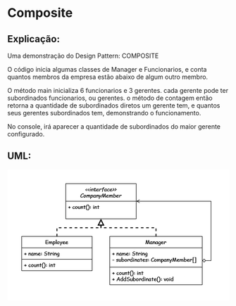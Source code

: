 # Composite
## Explicação:
Uma demonstração do Design Pattern: COMPOSITE

O código inicia algumas classes de Manager e Funcionarios, e conta quantos
membros da empresa estão abaixo de algum outro membro.

O método main inicializa 6 funcionarios e 3 gerentes. cada gerente pode ter subordinados
funcionarios, ou gerentes. o método de contagem então retorna a quantidade de subordinados
diretos um gerente tem, e quantos seus gerentes subordinados tem, demonstrando o funcionamento.

No console, irá aparecer a quantidade de subordinados do maior gerente configurado.

## UML:
<img src="./Composite UML.png" alt="UML Class Diagram">
